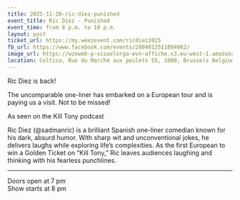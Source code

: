 ```yaml
---
title: 2025-11-20-ric-diez-punished
event_title: Ric Diez - Punished
event_time: from 8 p.m. to 10 p.m.
layout: post
ticket_url: https://my.weezevent.com/ricdiez2025
fb_url: https://www.facebook.com/events/2884012511804062/
image_url: https://wzeweb-p-visuelorga-evn-affiche.s3.eu-west-1.amazonaws.com/affiche_1352577.jpeg
location: Celtica, Rue du Marché aux poulets 55, 1000, Brussels Belgium
---
```


Ric Diez is back!

The uncomparable one-liner has embarked on a European tour and is paying us a visit. Not to be missed!

As seen on the Kill Tony podcast

Ric Diez (@sadmanric) is a brilliant Spanish one-liner comedian known for his dark, absurd humor. With sharp wit and unconventional jokes, he delivers laughs while exploring life’s complexities. As the first European to win a Golden Ticket on “Kill Tony,” Ric leaves audiences laughing and thinking with his fearless punchlines.

<hr style="width:100%;" />

Doors open at 7 pm<br />
Show starts at 8 pm 
